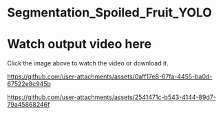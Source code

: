 # Segmentation_Spoiled_Fruit_YOLO

# Watch output video here 

Click the image above to watch the video or download it.

https://github.com/user-attachments/assets/0aff17e8-67fa-4455-ba0d-67522e8c945b





https://github.com/user-attachments/assets/2541471c-b543-4144-89d7-79a45868246f

